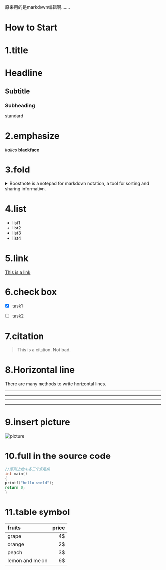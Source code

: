 原来用的是markdown编辑啊.......
# How to Start

# 1.title
# Headline
## Subtitle
### Subheading
standard


# 2.emphasize
*italics*
**blackface**


# 3.fold
<details><summary>Boostnote is a notepad for markdown notation, a tool for sorting and sharing information.</summary>
- "br" is used to wrap. -<br>
· Search function to find memos in one shot<br>
· Supports markdown notation <br>
· Support for Mac, Windows, Linux, iOS, Anroid <br>
· Export and import to Plain text (.txt), Markdown (.md) format <br>
· Supports PDF saving <br>
· Can be used offline <br>
· Synchronize to dropbox etc. with setting <br>
· Supports theme colors and numerous fonts <br>
</details>



# 4.list
* list1
* list2
* list3
* list4


# 5.link
[This is a link](https://zhuanlan.zhihu.com/p/31874512)


# 6.check box
- [x] task1
- [ ] task2


# 7.citation
>This is a citation.
>Not bad.


# 8.Horizontal line
There are many methods to write horizontal lines.

********
* * *
------
- - -



# 9.insert picture
![picture](https://boostnote.io/assets/img/logo.png)



# 10.full in the source code
``````c
//原则上始末各三个点足矣
int main()
{
printf("hello world");
return 0;
}
``````



# 11.table symbol
| fruits        | price |
|:-----------|------:|
| grape        | 4$|
| orange     | 2$|
| peach      | 3$ |
| lemon and melon | 6$|

